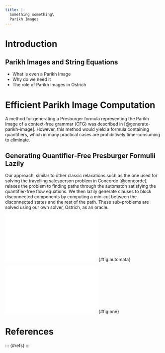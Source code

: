 ```yaml
---
title: |-
  Something something\
  Parikh Images
---
```


# Introduction

## Parikh Images and String Equations

- What is even a Parikh Image
- Why do we need it
- The role of Parikh Images in Ostrich

# Efficient Parikh Image Computation

A method for generating a Presburger formula representing the Parikh Image of a
context-free grammar (CFG) was described in [@generate-parikh-image]. However,
this method would yield a formula containing quantifiers, which in many
practical cases are prohibitively time-consuming to eliminate.

## Generating Quantifier-Free Presburger Formulii Lazily

Our approach, similar to other classic relaxations such as the one used for
solving the travelling salesperson problem in Concorde [@concorde], relaxes the
problem to finding paths through the automaton satisfying the quantifier-free
flow equations. We then lazily generate clauses to block disconnected components
by computing a min-cut between the disconnected states and the rest of the path.
These sub-problems are solved using our own solver, Ostrich, as an oracle.


![This is an enormous automaton.](img/automata.pdf){#fig:automata}

![This is a small automaton.](img/1.pdf){#fig:one}


# References

::: {#refs}
:::
